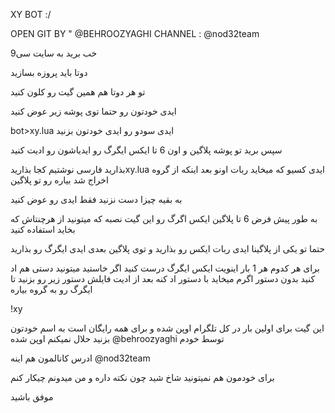 XY BOT :/

OPEN GIT BY " @BEHROOZYAGHI
CHANNEL : @nod32team


خب برید به سایت سی9

دوتا باید پروزه بسازید

تو هر دوتا هم همین گیت رو کلون کنید

ایدی خودتون رو حتما توی پوشه زیر عوض کنید

bot>xy.lua ایدی سودو رو ایدی خودتون بزنید


سپس برید تو پوشه پلاگین و اون 6 تا ایکس ایگرگ رو ایدیاشون رو ادیت کنید

بذارید فارسی نوشتیم کجا بذاریدxy.lua ایدی کسیو که میخاید ربات اونو بعد اینکه از گروه اخراج شد بیاره رو تو پلاگین  

به بقیه چیزا دست نزنید فقط ایدی رو عوض کنید

به طور پیش فرض 6 تا پلاگین ایکس اگرگ رو این گیت نصبه که میتونید از هرچنتاش که بخاید استفاده کنید

حتما تو یکی از پلاگینا ایدی ربات ایکس رو بذارید
و توی پلاگین بعدی ایدی ایگرگ رو بذارید

برای هر کدوم هر 1 بار اینویت  ایکس ایگرگ درست کنید اگر خاستید میتونید دستی هم اد کنید بدون دستور
اگرم میخاید با دستور اد کنه بعد از ادیت فایلش دستور زیر رو بزنید تا ایگرگ رو به گروه بیاره

 !xy
 
 
 این گیت برای اولین بار در کل تلگرام اوپن شده و برای همه رایگان است
 به اسم خودتون بزنید حلال نمیکنم
اوپن شده  @behroozyaghi توسط خودم  

ادرس کانالمون هم اینه
@nod32team


برای خودمون هم نمیتونید شاخ شید چون نکته داره و من میدونم چیکار کنم 

موفق باشید


